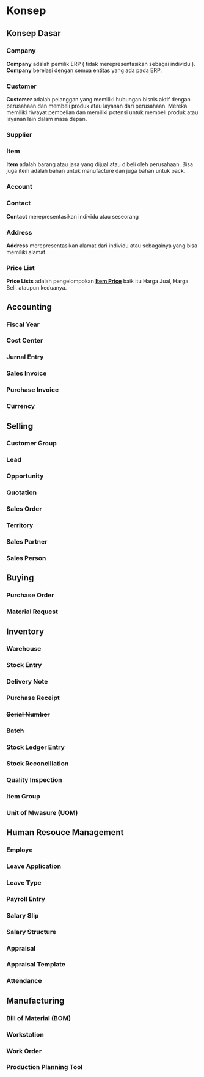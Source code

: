 # Konsep

## Konsep Dasar

### **Company**

**Company** adalah pemilik ERP ( tidak merepresentasikan sebagai individu ). **Company** berelasi dengan semua entitas yang ada pada ERP.

### Customer

**Customer** adalah pelanggan yang memiliki hubungan bisnis aktif dengan perusahaan dan membeli produk atau layanan dari perusahaan. Mereka memiliki riwayat pembelian dan memiliki potensi untuk membeli produk atau layanan lain dalam masa depan.

### Supplier

### Item

**Item** adalah barang atau jasa yang dijual atau dibeli oleh perusahaan. Bisa juga item adalah bahan untuk manufacture dan juga bahan untuk pack.

### Account

### Contact

**Contact** merepresentasikan individu atau seseorang

### Address

**Address** merepresentasikan alamat dari individu atau sebagainya yang bisa memiliki alamat.

### Price List

**Price Lists** adalah pengelompokan [**Item Price**](broken-reference) baik itu Harga Jual, Harga Beli, ataupun keduanya.

## Accounting

### Fiscal Year

### Cost Center

### Jurnal Entry

### Sales Invoice

### Purchase Invoice

### Currency

## Selling

### Customer Group

### Lead

### Opportunity

### Quotation

### Sales Order

### Territory

### Sales Partner

### Sales Person

## Buying

### Purchase Order

### Material Request

## Inventory

### Warehouse

### Stock Entry

### Delivery Note

### Purchase Receipt

### ~~Serial Number~~

### ~~Batch~~

### Stock Ledger Entry

### Stock Reconciliation

### Quality Inspection

### Item Group

### Unit of Mwasure (UOM)

## Human Resouce Management

### Employe

### Leave Application

### Leave Type

### Payroll Entry

### Salary Slip

### Salary Structure

### Appraisal

### Appraisal Template

### Attendance

## Manufacturing

### Bill of Material (BOM)

### Workstation

### Work Order

### Production Planning Tool

